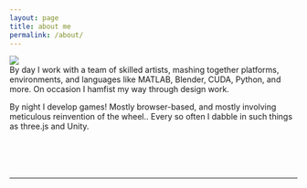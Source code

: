 ```yaml
---
layout: page
title: about me
permalink: /about/
---
```


<img class="col one right" src="/img/prof_pic.jpg">
<br/>
By day I work with a team of skilled artists, mashing together platforms, environments, and languages like MATLAB, Blender, CUDA, Python, and more. On occasion I hamfist my way through design work.

By night I develop games! Mostly browser-based, and mostly involving meticulous reinvention of the wheel.. Every so often I dabble in such things as three.js and Unity.
<br/>
<br/>
<br/>
<br/>
<br/>
<hr/>
<br/>
<span class="contacticon center">
	<a href="mailto:rtoole13@gmail.com"><i class="fa fa-envelope-square"></i></a>
	<a href="https://github.com/rtoole13" target="_blank"><i class="fa fa-github-square"></i></a>
	<a href="https://www.linkedin.com/in/ryan-toole-0647a57a/" target="_blank"><i class="fa fa-linkedin-square"></i></a>
	<a href="https://twitter.com/RyanBrianDev" target="_blank"><i class="fa fa-twitter-square"></i></a>
	<a href="https://www.youtube.com/channel/UCxQXsVlUVonyCQWxEZVD-MA" target="_blank"><i class="fa fa-youtube-square"></i></a>
</span>
